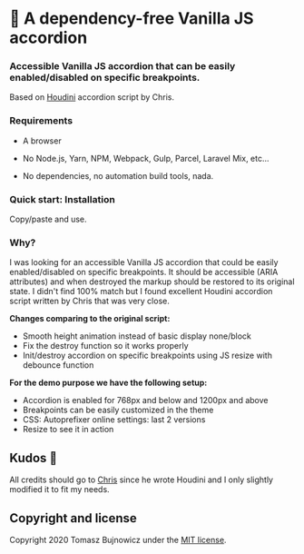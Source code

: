 # 🚀 A dependency-free Vanilla JS accordion

### Accessible Vanilla JS accordion that can be easily enabled/disabled on specific breakpoints.

Based on [Houdini](https://github.com/cferdinandi/houdini) accordion script by Chris.
 
### Requirements

* A browser

* No Node.js, Yarn, NPM, Webpack, Gulp, Parcel, Laravel Mix, etc...

* No dependencies, no automation build tools, nada.  

### Quick start: Installation

Copy/paste and use.

### Why?

I was looking for an accessible Vanilla JS accordion that could be easily enabled/disabled on specific breakpoints. It should be accessible (ARIA attributes) and when destroyed the markup should be restored to its original state.
I didn't find 100% match but I found excellent Houdini accordion script written by Chris that was very close. 

**Changes comparing to the original script:**

* Smooth height animation instead of basic display none/block
* Fix the destroy function so it works properly
* Init/destroy accordion on specific breakpoints using JS resize with debounce function

**For the demo purpose we have the following setup:**

* Accordion is enabled for 768px and below and 1200px and above
* Breakpoints can be easily customized in the theme
* CSS: Autoprefixer online settings: last 2 versions
* Resize to see it in action

## Kudos 👏

All credits should go to [Chris](https://github.com/cferdinandi/houdini)  since he wrote Houdini and I only slightly modified it to fit my needs.

## Copyright and license

Copyright 2020 Tomasz Bujnowicz under the [MIT license](http://opensource.org/licenses/MIT).